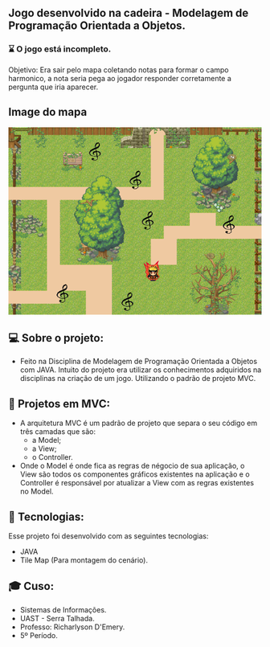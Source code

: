 ## Jogo desenvolvido na cadeira - Modelagem de Programação Orientada a Objetos.

### ⌛ O jogo está incompleto.
Objetivo: Era sair pelo mapa coletando notas para formar o campo harmonico, a nota seria pega ao jogador responder corretamente a pergunta que iria aparecer.

## Image do mapa
<p align="center">
  <img alt="GitHub language" count src=https://github.com/LucasGabryellll/Naruto-musical---Jogo-MPOO/blob/main/imageGame/image.PNG>
  
  ## 💻 Sobre o projeto:
 - Feito na Disciplina de Modelagem de Programação Orientada a Objetos com JAVA.
  Intuito do projeto era utilizar os conhecimentos adquiridos na disciplinas na criação de um jogo. Utilizando o padrão de projeto MVC.
  
  ## 💭 Projetos em MVC:
  - A arquitetura MVC é um padrão de projeto que separa o seu código em três camadas que são:
    - a Model;
    - a View;
    - o Controller. <br />
  - Onde o Model é onde fica as regras de négocio de sua aplicação, o View são todos os componentes gráficos existentes na aplicação e o
  Controller é responsável por atualizar a View com as regras existentes no Model.
  
  ## 🚀 Tecnologias:
  Esse projeto foi desenvolvido com as seguintes tecnologias:
   - JAVA
   - Tile Map (Para montagem do cenário).

## 🎓 Cuso:
 - Sistemas de Informações.
 - UAST - Serra Talhada.
 - Professo: Richarlyson D'Emery.
 - 5º Período.
